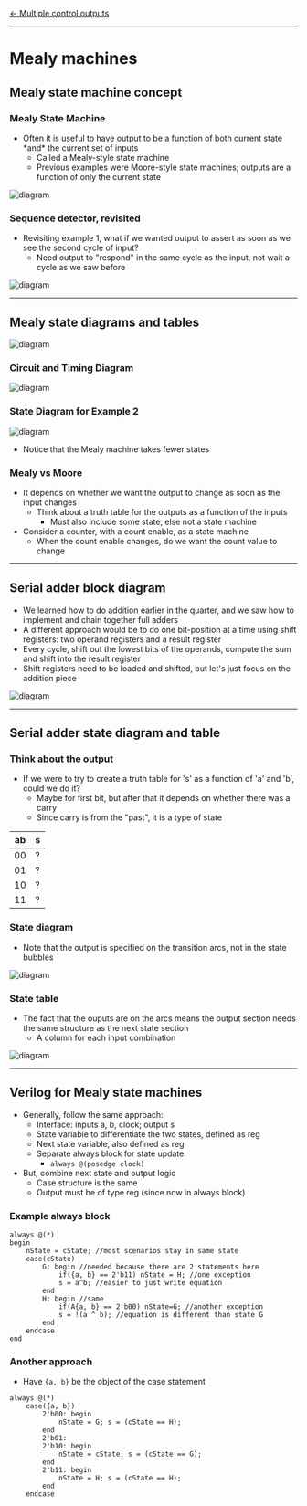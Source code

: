 [\<- Multiple control outputs](21.md)

---

# Mealy machines

## Mealy state machine concept

### Mealy State Machine

- Often it is useful to have output to be a function of both current state \*and\* the current set of inputs
	- Called a Mealy-style state machine
	- Previous examples were Moore-style state machines; outputs are a function of only the current state

![diagram](22.1.png)

### Sequence detector, revisited

- Revisiting example 1, what if we wanted output to assert as soon as we see the second cycle of input?
	- Need output to "respond" in the same cycle as the input, not wait a cycle as we saw before

![diagram](22.2.png)

---

## Mealy state diagrams and tables

![diagram](22.3.png)

### Circuit and Timing Diagram

![diagram](22.4.png)

### State Diagram for Example 2

![diagram](22.5.png)

- Notice that the Mealy machine takes fewer states

### Mealy vs Moore

- It depends on whether we want the output to change as soon as the input changes
	- Think about a truth table for the outputs as a function of the inputs
		- Must also include some state, else not a state machine
- Consider a counter, with a count enable, as a state machine
	- When the count enable changes, do we want the count value to change

---

## Serial adder block diagram

- We learned how to do addition earlier in the quarter, and we saw how to implement and chain together full adders
- A different approach would be to do one bit-position at a time using shift registers: two operand registers and a result register
- Every cycle, shift out the lowest bits of the operands, compute the sum and shift into the result register
- Shift registers need to be loaded and shifted, but let's just focus on the addition piece

![diagram](22.6.png)

---

## Serial adder state diagram and table

### Think about the output

- If we were to try to create a truth table for 's' as a function of 'a' and 'b', could we do it?
	- Maybe for first bit, but after that it depends on whether there was a carry
	- Since carry is from the "past", it is a type of state

|ab|s|
|--|-|
|00|?|
|01|?|
|10|?|
|11|?|

### State diagram

- Note that the output is specified on the transition arcs, not in the state bubbles

![diagram](22.7.png)

### State table

- The fact that the ouputs are on the arcs means the output section needs the same structure as the next state section
	- A column for each input combination

![diagram](22.8.png)

---

## Verilog for Mealy state machines

- Generally, follow the same approach:
	- Interface: inputs a, b, clock; output s
	- State variable to differentiate the two states, defined as reg
	- Next state variable, also defined as reg
	- Separate always block for state update
		- `always @(posedge clock)`
- But, combine next state and output logic
	- Case structure is the same
	- Output must be of type reg (since now in always block)

### Example always block

```
always @(*)
begin
	nState = cState; //most scenarios stay in same state
	case(cState)
		G: begin //needed because there are 2 statements here
			if({a, b} == 2'b11) nState = H; //one exception
			s = a^b; //easier to just write equation
		end
		H: begin //same
			if(A{a, b} == 2'b00) nState=G; //another exception
			s = !(a ^ b); //equation is different than state G
		end
	endcase
end
```

### Another approach

- Have `{a, b}` be the object of the case statement

```
always @(*)
	case({a, b})
		2'b00: begin
			nState = G; s = (cState == H);
		end
		2'b01:
		2'b10: begin
			nState = cState; s = (cState == G);
		end
		2'b11: begin
			nState = H; s = (cState == H);
		end
	endcase
```
